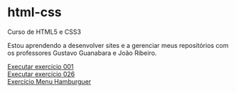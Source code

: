 # html-css
 Curso de HTML5 e CSS3

 Estou aprendendo a desenvolver sites e a gerenciar meus repositórios com os professores Gustavo Guanabara e João Ribeiro.

 <a href="https://fbrunamiranda.github.io/html-css/exercicios/ex001/index.html">Executar exercício 001</a> <br>
 <a href="https://fbrunamiranda.github.io/html-css/exercicios/ex026/mq004/index.html">Executar exercício 026</a> <br>
 <a href="https://fbrunamiranda.github.io/html-css/exercicios/ex026/mq005/index.html">Exercício Menu Hamburguer</a>

